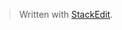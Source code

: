 


> Written with [StackEdit](https://stackedit.io/).
<!--stackedit_data:
eyJoaXN0b3J5IjpbNjQ3MDYxMDMzXX0=
-->